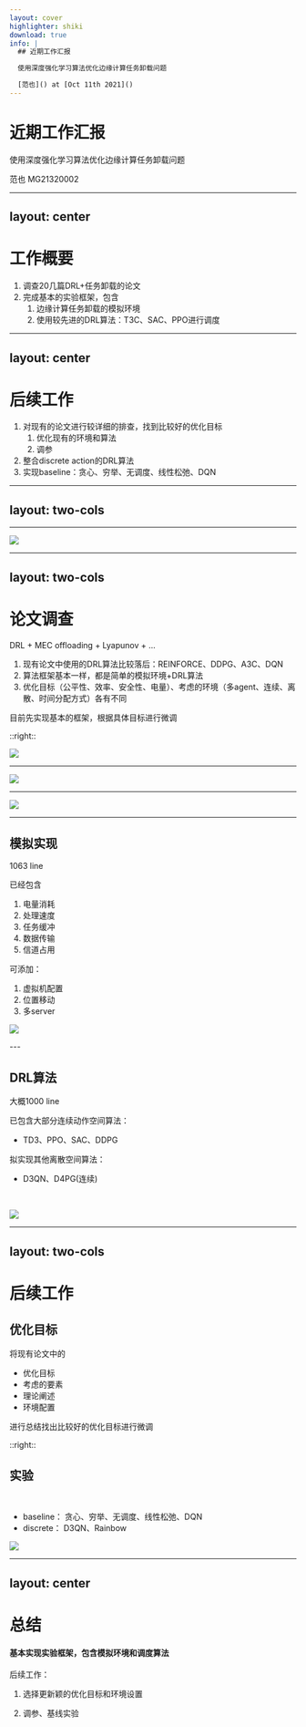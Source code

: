 ```yaml
---
layout: cover
highlighter: shiki
download: true
info: |
  ## 近期工作汇报

  使用深度强化学习算法优化边缘计算任务卸载问题

  [范也]() at [Oct 11th 2021]()
---
```


# 近期工作汇报

使用深度强化学习算法优化边缘计算任务卸载问题

<div class="uppercase text-sm tracking-widest">
范也 MG21320002
</div>

---
layout: center
---

# 工作概要
1. 调查20几篇DRL+任务卸载的论文
2. 完成基本的实验框架，包含
	1. 边缘计算任务卸载的模拟环境
	2. 使用较先进的DRL算法：T3C、SAC、PPO进行调度

---
layout: center
---

# 后续工作
1. 对现有的论文进行较详细的排查，找到比较好的优化目标
	1. 优化现有的环境和算法
	2. 调参
2. 整合discrete action的DRL算法
3. 实现baseline：贪心、穷举、无调度、线性松弛、DQN

---
layout: two-cols
---
<template v-slot:default>

## MEC offloading
1. 相对于云计算
2. 工厂、AR游戏...
3. 任务调度：最优化问题
	1. 传统方式、遗传算法
	2. 强化学习算法
4. $$
   \begin{array}{ll}
   \min _{(\mathbf{a})} & Battery + Time, \\
   \text { s.t. } & a_{i} \in\{0,1\}, \forall i \in \mathcal{M},
   \end{array}
   $$
</template>

<template v-slot:right>

![](/img/mec.png)

</template>

---

![](/img/frame.png)

---
layout: two-cols
---

# 论文调查
DRL + MEC offloading + Lyapunov + ...
1. 现有论文中使用的DRL算法比较落后：REINFORCE、DDPG、A3C、DQN
2. 算法框架基本一样，都是简单的模拟环境+DRL算法
3. 优化目标（公平性、效率、安全性、电量）、考虑的环境（多agent、连续、离散、时间分配方式）各有不同

目前先实现基本的框架，根据具体目标进行微调

::right::

![](/img/ddpg.png)

---

![](/img/methods.png)

---

![](/img/net.png)

---

## 模拟实现

<div class="grid grid-cols-[180px,180px,500px] gap-x-4">

<div>

1063 line

已经包含

1. 电量消耗
2. 处理速度
3. 任务缓冲
4. 数据传输
5. 信道占用

</div>

<div>

可添加：

1. 虚拟机配置
2. 位置移动
3. 多server

</div>

<div>

![](/img/battery.png)

</div>

</div>
---

<div class="grid grid-cols-[250px,5px,600px] gap-x-4">

<div>

## DRL算法

大概1000 line

  已包含大部分连续动作空间算法：
  - TD3、PPO、SAC、DDPG

  拟实现其他离散空间算法：
  - D3QN、D4PG(连续)

</div>

<div> </div>

<div>

<br/>


![](/img/survey.png)

</div>

</div>

---
layout: two-cols
---

# 后续工作

## 优化目标

将现有论文中的
- 优化目标
- 考虑的要素 
- 理论阐述
- 环境配置

进行总结找出比较好的优化目标进行微调

::right::

## 实验

<br/>

- baseline：
  贪心、穷举、无调度、线性松弛、DQN
- discrete：
  D3QN、Rainbow

![](/img/tech.png)

---
layout: center
---

# 总结

#### 基本实现实验框架，包含模拟环境和调度算法

后续工作：

1. 选择更新颖的优化目标和环境设置

2. 调参、基线实验
